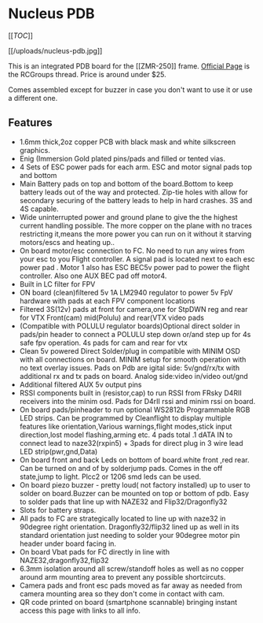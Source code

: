 # Nucleus PDB

[[_TOC_]]

[[/uploads/nucleus-pdb.jpg]]

This is an integrated PDB board for the [[ZMR-250]] frame. [Official Page](http://www.rcgroups.com/forums/showthread.php?t=2306948) is the RCGroups thread. Price is around under $25.

Comes assembled except for buzzer in case you don't want to use it or use a different one.

## Features

* 1.6mm thick,2oz copper PCB with black mask and white silkscreen graphics.
* Enig (Immersion Gold plated pins/pads and filled or tented vias. 
* 4 Sets of ESC power pads for each arm. ESC and motor signal pads top and bottom
* Main Battery pads on top and bottom of the board.Bottom to keep battery leads out of the way and protected. Zip-tie holes with allow for secondary securing of the battery leads to help in hard crashes. 3S and 4S capable. 
* Wide uninterrupted power and ground plane to give the the highest current handling possible. The more copper on the plane with no traces restricting it,means the more power you can run on it without it starving motors/escs and heating up.. 
* On board motor/esc connection to FC. No need to run any wires from your esc to you Flight controller. A signal pad is located next to each esc power pad . Motor 1 also has ESC BEC5v power pad to power the flight controller. Also one AUX BEC pad off motor4. 
* Built in LC filter for FPV
* ON board (clean)filtered 5v 1A LM2940 regulator to power 5v FpV hardware with pads at each FPV component locations 
* Filtered 3S(12v) pads at front for camera,one for StpDWN reg and rear for VTX
Front(cam) mid(Polulu) and rear(VTX video pads
* (Compatible with POLULU regulator boards)Optional direct solder in pads/pin header to connect a POLULU step down or/and step up for 4s safe fpv operation. 4s pads for cam and rear for vtx
* Clean 5v powered Direct Solder/plug in compatible with MINIM OSD with all connections on board. MINIM setup for smooth operation with no text overlay issues. Pads on Pdb are igital side: 5v/gnd/rx/tx with additional rx and tx pads on board. Analog side:video in/video out/gnd
* Additional filtered AUX 5v output pins
* RSSI components built in (resistor,cap) to run RSSI from FRsky D4RII receivers into the minim osd. Pads for D4rII rssi and minim rssi on board. 
* On board pads/pinheader to run optional WS2812b Programmable RGB LED
strips. Can be programmed by Cleanflight to display multiple features like orientation,Various warnings,flight modes,stick input direction,lost model flashing,arming etc. 4 pads total .1 dATA IN to connect lead to naze32(rxpin5) + 3pads for direct plug in 3 wire lead LED strip(pwr,gnd,Data)
* On board front and back Leds on bottom of board.white front ,red rear. Can be turned on and of by solderjump pads. Comes in the off state,jump to light. Plcc2 or 1206 smd leds can be used. 
* On board piezo buzzer - pretty loud( not factory installed) up to user to solder on board.Buzzer can be mounted on top or bottom of pdb. Easy to solder pads that line up with NAZE32 and Flip32/Dragonfly32
* Slots for battery straps. 
* All pads to FC are strategically located to line up with naze32 in 90degree right orientation. Dragonfly32/flip32 lined up as well in its standard orientation just needing to solder your 90degree motor pin header under board facing in. 
* On board Vbat pads for FC directly in line with NAZE32,dragonfly32,flip32
* 6.3mm isolation around all screw/standoff holes as well as no copper around arm mounting area to prevent any possible shortcircuts. 
* Camera pads and front esc pads moved as far away as needed from camera mounting area so they don't come in contact with cam. 
* QR code printed on board (smartphone scannable) bringing instant access this page with links to all info. 